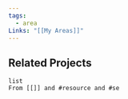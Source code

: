 ```yaml
---
tags:
  - area
Links: "[[My Areas]]"
---
```

## Related Projects

```dataview
list
From [[]] and #resource and #se
```